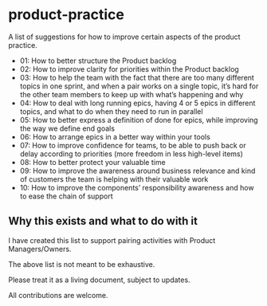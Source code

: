 # product-practice

A list of suggestions for how to improve certain aspects of the product practice.

- 01: How to better structure the Product backlog
- 02: How to improve clarity for priorities within the Product backlog
- 03: How to help the team with the fact that there are too many different topics in one sprint, and when a pair works on a single topic, it’s hard for the other team members to keep up with what’s happening and why
- 04: How to deal with long running epics, having 4 or 5 epics in different topics, and what to do when they need to run in parallel
- 05: How to better express a definition of done for epics, while improving the way we define end goals
- 06: How to arrange epics in a better way within your tools
- 07: How to improve confidence for teams, to be able to push back or delay according to priorities (more freedom in less high-level items)
- 08: How to better protect your valuable time
- 09: How to improve the awareness around business relevance and kind of customers the team is helping with their valuable work
- 10: How to improve the components’ responsibility awareness and how to ease the chain of support

## Why this exists and what to do with it

I have created this list to support pairing activities with Product Managers/Owners.

The above list is not meant to be exhaustive.

Please treat it as a living document, subject to updates.

All contributions are welcome.
